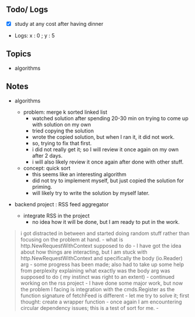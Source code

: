 ## Todo/ Logs
- [x] study at any cost after having dinner

- Logs: x : 0 ; y : 5

## Topics
- algorithms


## Notes
- algorithms
	- problem: merge k sorted linked list
		- watched solution after spending 20-30 min on trying to come up with solution on my own 
		- tried copying the solution
		- wrote the copied solution, but when I ran it, it did not work. 
		- so, trying to fix that first. 
		- i did not really get it; so I will review it once again on my own after 2 days. 
		- i will also likely review it once again after done with other stuff. 
	- concept: quick sort 
		- this seems like an interesting algorithm
		- did not try to implement myself, but just copied the solution for priming. 
		- will likely try to write the solution by myself later. 

- backend project : RSS feed aggregator
	- integrate RSS in the project
		- no idea how it will be done, but I am ready to put in the work. 
> i got distracted in between and started doing random stuff rather than focusing on the problem at hand. 
		- what is http.NewRequestWithContext supposed to do
		- I have got the idea about how things are interacting, but I am stuck with http.NewRequestWithContext and specifically the body (io.Reader) arg
		- some progress has been made; also had to take up some help from perplexity explaining what exactly was the body arg was supposed to do ( my instinct was right to an extent)
		- continued working on the rss project
		- I have done some major work, but now the problem I facing is integration with the cmds.Register as the function signature of fetchFeed is different
		- let me try to solve it; first thought: create a wrapper function 
		- once again I am encountering circular dependency issues; this is a test of sort for me. 
		- 
